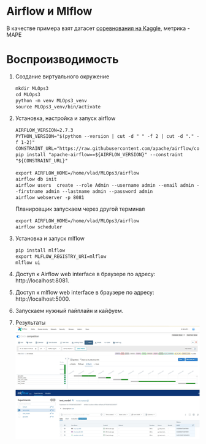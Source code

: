 # Airflow и Mlflow
В качестве примера взят датасет [соревнования на Kaggle](https://www.kaggle.com/competitions/tabular-playground-series-jan-2022 ), метрика - MAPE
# Воспроизводимость

1. Создание виртуального окружение

   ```
   mkdir MLOps3
   cd MLOps3
   python -m venv MLOps3_venv
   source MLOps3_venv/bin/activate
   ```

2. Установка, настройка и запуск airflow

   ```
   AIRFLOW_VERSION=2.7.3
   PYTHON_VERSION="$(python --version | cut -d " " -f 2 | cut -d "." -f 1-2)"
   CONSTRAINT_URL="https://raw.githubusercontent.com/apache/airflow/constraints-${AIRFLOW_VERSION}/constraints-${PYTHON_VERSION}.txt"
   pip install "apache-airflow==${AIRFLOW_VERSION}" --constraint "${CONSTRAINT_URL}"
   
   export AIRFLOW_HOME=/home/vlad/MLOps3/airflow
   airflow db init
   airflow users  create --role Admin --username admin --email admin --firstname admin --lastname admin --password admin
   airflow webserver -p 8081
   ```
   Планировщик запускаем через другой терминал
   ```
   export AIRFLOW_HOME=/home/vlad/MLOps3/airflow
   airflow scheduler
   ```
4. Установка и запуск mlflow

   ```
   pip install mlflow
   export MLFLOW_REGISTRY_URI=mlflow
   mlflow ui
   ```

6. Доступ к Airflow web interface в браузере по адресу: http://localhost:8081.
7. Доступ к mlflow  web interface в браузере по адресу: http://localhost:5000.
   
8. Запускаем нужный пайплайн и кайфуем.
9. Результаты
   ![image](images/airflow.jpg)
   ![image](images/mlflow.jpg)
   
